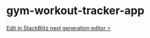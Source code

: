 # gym-workout-tracker-app

[Edit in StackBlitz next generation editor ⚡️](https://stackblitz.com/~/github.com/simi-dev/gym-workout-tracker-app)